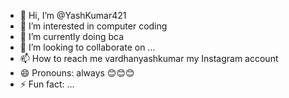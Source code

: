 - 👋 Hi, I’m @YashKumar421
- 👀 I’m interested in computer coding 
- 🌱 I’m currently doing bca
- 💞️ I’m looking to collaborate on ...
- 📫 How to reach me vardhanyashkumar my Instagram account 
- 😄 Pronouns: always 😊😊😊
- ⚡ Fun fact: ...

<!---
YashKumar421/YashKumar421 is a ✨ special ✨ repository because its `README.md` (this file) appears on your GitHub profile.
You can click the Preview link to take a look at your changes.
--->
